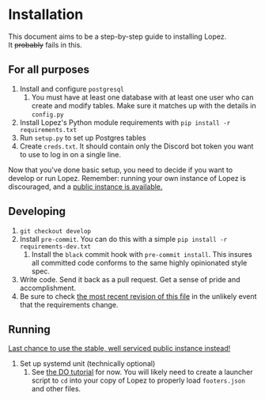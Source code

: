 # Installation
This document aims to be a step-by-step guide to installing Lopez.  
It ~~probably~~ fails in this.

## For all purposes
1. Install and configure `postgresql`
    1. You must have at least one database with at least one user who can create and modify tables. Make sure it matches up with the details in `config.py`
2. Install Lopez's Python module requirements with `pip install -r requirements.txt`
3. Run `setup.py` to set up Postgres tables
4. Create `creds.txt`. It should contain only the Discord bot token you want to use to log in on a single line.

Now that you've done basic setup, you need to decide if you want to develop or run Lopez.
Remember: running your own instance of Lopez is discouraged, and a [public instance is available.](https://discordapp.com/oauth2/authorize?client_id=436251140376494080&scope=bot&permissions=335899840)

## Developing
1. `git checkout develop`
2. Install `pre-commit`. You can do this with a simple `pip install -r requirements-dev.txt`
    1. Install the `black` commit hook with `pre-commit install`. This insures all committed code conforms to the same highly opinionated style spec.
3. Write code. Send it back as a pull request. Get a sense of pride and accomplishment.
4. Be sure to check [the most recent revision of this file](https://github.com/BHSSFRC/lopez/blob/develop/INSTALL.md) in the unlikely event that the requirements change. 

## Running
[Last chance to use the stable, well serviced public instance instead!](https://discordapp.com/oauth2/authorize?client_id=436251140376494080&scope=bot&permissions=335899840)

1. Set up systemd unit (technically optional)
   1. See [the DO tutorial](https://www.digitalocean.com/community/tutorials/how-to-use-systemctl-to-manage-systemd-services-and-units) for now. You will likely need to create a launcher script to `cd` into your copy of Lopez to properly load `footers.json` and other files.
